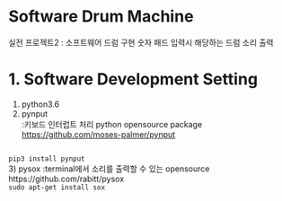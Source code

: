 Software Drum Machine
===
실전 프로젝트2 : 소프트웨어 드럼 구현
숫자 패드 입력시 해당하는 드럼 소리 출력


# 1. Software Development Setting
1) python3.6
2) pynput   
:키보드 인터럽트 처리 python opensource package   
https://github.com/moses-palmer/pynput
<code>
pip3 install pynput
</code>
3) pysox
:terminal에서 소리를 출력할 수 있는 opensource   
https://github.com/rabitt/pysox
<code>
sudo apt-get install sox
</code>


 
